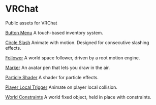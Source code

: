 # VRChat
Public assets for VRChat

[Button Menu](https://github.com/VRLabs/VRChat/releases/download/1/buttonMenu.unitypackage) A touch-based inventory system.

[Circle Slash](https://github.com/VRLabs/VRChat/releases/download/1/circleSlash.unitypackage) Animate with motion. Designed for consecutive slashing effects.

[Follower](https://github.com/VRLabs/VRChat/releases/download/1/Follower.unitypackage) A world space follower, driven by a root motion engine.

[Marker](https://github.com/VRLabs/VRChat/releases/download/1/Marker.unitypackage) An avatar pen that lets you draw in the air.

[Particle Shader](https://github.com/VRLabs/VRChat/releases/download/1/particleShader.unitypackage) A shader for particle effects.

[Player Local Trigger](https://github.com/VRLabs/VRChat/releases/download/1/playerLocalTrigger.unitypackage) Animate on player local collision.

[World Constraints](https://github.com/VRLabs/VRChat/releases/download/1/worldConstraints.unitypackage) A world fixed object, held in place with constraints.

